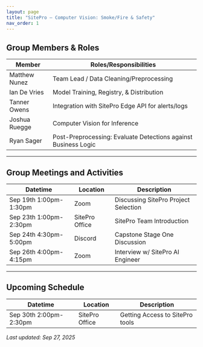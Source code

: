 ```yaml
---
layout: page
title: "SitePro – Computer Vision: Smoke/Fire & Safety"
nav_order: 1
---
```


## Group Members & Roles

| Member | Roles/Responsibilities |
|---|---|
| Matthew Nunez | Team Lead / Data Cleaning/Preprocessing |
| Ian De Vries | Model Training, Registry, & Distribution |
| Tanner Owens | Integration with SitePro Edge API for alerts/logs |
| Joshua Ruegge | Computer Vision for Inference |
| Ryan Sager | Post-Preprocessing: Evaluate Detections against Business Logic |

---

## Group Meetings and Activities

| Datetime | Location | Description |
|---|---|---|
| Sep 19th 1:00pm-1:30pm | Zoom | Discussing SitePro Project Selection |
| Sep 23th 1:00pm-2:30pm | SitePro Office | SitePro Team Introduction |
| Sep 24th 4:30pm-5:00pm | Discord | Capstone Stage One Discussion |
| Sep 26th 4:00pm-4:15pm | Zoom | Interview w/ SitePro AI Engineer |

---

## Upcoming Schedule

| Datetime | Location | Description |
|---|---|---|
| Sep 30th 2:00pm-2:30pm | SitePro Office | Getting Access to SitePro tools |

_Last updated: Sep 27, 2025_
